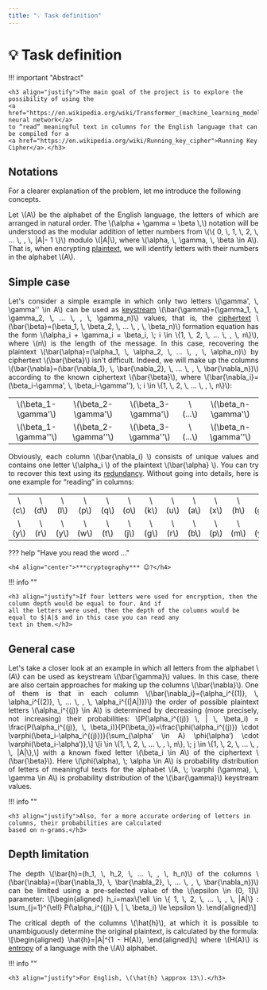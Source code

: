 ```yaml
---
title: "💡 Task definition"
---
```


# 💡 Task definition

!!! important "Abstract"

    <h3 align="justify">The main goal of the project is to explore the possibility of using the 
    <a href="https://en.wikipedia.org/wiki/Transformer_(machine_learning_model)">Transformer neural network</a> 
    to “read” meaningful text in columns for the English language that can be compiled for a 
    <a href="https://en.wikipedia.org/wiki/Running_key_cipher">Running Key Cipher</a>.</h3>

## Notations

For a clearer explanation of the problem, let me introduce the following concepts.

<p align="justify">
    Let \(A\) be the alphabet of the English language, the letters of which are arranged in natural order. The 
   \(\alpha + \gamma = \beta \,\) notation will be understood as the modular addition of letter numbers from  
   \(\{ 0, \, 1, \, 2, \, ... \, , \, |A|- 1 \}\) modulo \(|A|\), where \(\alpha, \, \gamma, \, \beta \in A\). 
    That is, when encrypting <a href="https://en.wikipedia.org/wiki/Plaintext">plaintext</a>, we will identify letters 
    with their numbers in the alphabet \(A\).
</p>

## Simple case

<p align="justify">
    Let's consider a simple example in which only two letters \(\gamma', \, \gamma'' \in A\) can be used as 
    <a href="https://en.wikipedia.org/wiki/Keystream">keystream</a> 
    \(\bar{\gamma}=(\gamma_1, \, \gamma_2, \, … \, , \, \gamma_n)\) values, that is, the 
    <a href="https://en.wikipedia.org/wiki/Ciphertext">ciphertext</a> 
    \(\bar{\beta}=(\beta_1, \, \beta_2, \, … \, , \, \beta_n)\) formation equation has the form 
    \(\alpha_i + \gamma_i = \beta_i, \; i \in \{1, \, 2, \, … \, , \, n\}\), where \(n\) is the length of the message. 
    In this case, recovering the plaintext \(\bar{\alpha}=(\alpha_1, \, \alpha_2, \, ... \, , \, \alpha_n)\) by ciphertext
    \(\bar{\beta}\) isn't difficult. Indeed, we will make up the columns 
    \(\bar{\nabla}=(\bar{\nabla_1}, \, \bar{\nabla_2}, \, ... \, , \, \bar{\nabla_n})\) according to the known ciphertext 
    \(\bar{\beta}\), where \(\bar{\nabla_i}=(\beta_i-\gamma', \, \beta_i-\gamma''), \; i \in \{1, \, 2, \, ... \, , \, n\}\):
</p>

<div align="center">
    <table align="center">
       <tr align="center"><td>\(\beta_1-\gamma'\)</td><td>\(\beta_2-\gamma'\)</td><td>\(\beta_3-\gamma'\)</td><td>\(...\)</td><td>\(\beta_n-\gamma'\)</td></tr>
       <tr align="center"><td>\(\beta_1-\gamma''\)</td><td>\(\beta_2-\gamma''\)</td><td>\(\beta_3-\gamma''\)</td><td>\(...\)</td><td>\(\beta_n-\gamma''\)</td></tr>
    </table>
</div>

<p align="justify">
    Obviously, each column  \(\bar{\nabla_i} \) consists of unique values and contains one letter  \(\alpha_i \) of 
    the plaintext \(\bar{\alpha} \). You can try to recover this text using its 
    <a href="https://en.wikipedia.org/wiki/Redundancy_(linguistics)">redundancy</a>. 
    Without going into details, here is one example for “reading” in columns:
</p>

<div align="center">
    <table align="center">
       <tr align="center"><td>\(c\)</td><td>\(d\)</td><td>\(l\)</td><td>\(p\)</td><td>\(q\)</td><td>\(o\)</td><td>\(k\)</td><td>\(u\)</td><td>\(a\)</td><td>\(x\)</td><td>\(h\)</td><td>\(g\)</td></tr>
       <tr align="center"><td>\(y\)</td><td>\(r\)</td><td>\(y\)</td><td>\(w\)</td><td>\(t\)</td><td>\(j\)</td><td>\(g\)</td><td>\(r\)</td><td>\(b\)</td><td>\(p\)</td><td>\(m\)</td><td>\(y\)</td></tr>
    </table>
</div>
??? help "Have you read the word ..."

    <h4 align="center">***cryptography*** 😉?</h4>

!!! info ""

    <h3 align="justify">If four letters were used for encryption, then the column depth would be equal to four. And if 
    all the letters were used, then the depth of the columns would be equal to $|A|$ and in this case you can read any
    text in them.</h3>

## General case

<p align="justify">
    Let's take a closer look at an example in which all letters from the alphabet \(A\) can be used as keystream 
    \(\bar{\gamma}\) values. In this case, there are also certain approaches for making up the columns \(\bar{\nabla}\).
    One of them is that in each column 
    \(\bar{\nabla_i}=(\alpha_i^{(1)}, \, \alpha_i^{(2)}, \, ... \, , \, \alpha_i^{(|A|)})\) the order of possible 
    plaintext letters \(\alpha_i^{(j)} \in A\) is determined by decreasing (more precisely, not increasing) their 
    probabilities:
    \[P(\alpha_i^{(j)} \, | \, \beta_i) = \frac{P(\alpha_i^{(j)}, \,  \beta_i)}{P(\beta_i)}=\frac{\phi(\alpha_i^{(j)}) 
    \cdot \varphi(\beta_i-\alpha_i^{(j)})}{\sum_{\alpha’ \in A} \phi(\alpha’) \cdot \varphi(\beta_i-\alpha’)},\]
    \[i \in \{1, \, 2, \, ... \, , \, n\}, \; j \in \{1, \, 2, \, ... \, , \, |A|\},\]
    with a known fixed letter \(\beta_i \in A\) of the ciphertext \(\bar{\beta}\). Here \(\phi(\alpha), \; \alpha \in A\) is
    probability distribution of letters of meaningful texts for the alphabet \(A, \; \varphi (\gamma), \, \gamma \in A\) 
    is probability distribution of the \(\bar{\gamma}\) keystream values.
</p>

!!! info ""

    <h3 align="justify">Also, for a more accurate ordering of letters in columns, their probabilities are calculated
    based on n-grams.</h3>

## Depth limitation

<p align="justify">
    The depth \(\bar{h}=(h_1, \, h_2, \, ... \, , \, h_n)\)  of the columns 
    \(\bar{\nabla}=(\bar{\nabla_1}, \, \bar{\nabla_2}, \, ... \, , \, \bar{\nabla_n})\) can be limited using a 
    pre-selected value of the \(\epsilon \in (0, 1]\) parameter:
    \[\begin{aligned} h_i=max\{\ell \in \{ 1, \, 2, \, ... \, , \, |A|\} : \sum_{j=1}^{\ell} 
    P(\alpha_i^{(j)} \, | \, \beta_i) \le \epsilon \}. \end{aligned}\]
</p>

<p align="justify">
    The critical depth of the columns \(\hat{h}\), at which it is possible to unambiguously determine the original 
    plaintext, is calculated by the formula:
    \[\begin{aligned} \hat{h}=|A|^{1 - H(A)}, \end{aligned}\]
    where \(H(A)\) is <a href="https://en.wikipedia.org/wiki/Entropy_(information_theory)">entropy</a> of a language 
    with the \(A\) alphabet. 
</p>

!!! info ""

    <h3 align="justify">For English, \(\hat{h} \approx 13\).</h3>